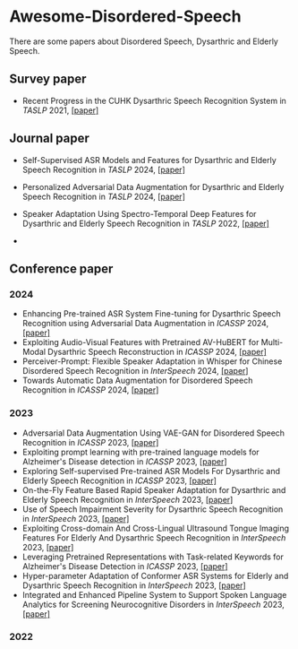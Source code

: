 # Awesome-Disordered-Speech

There are some papers about Disordered Speech, Dysarthric and Elderly Speech.


## Survey paper
* Recent Progress in the CUHK Dysarthric Speech Recognition System in *TASLP* 2021, [\[paper\]](https://arxiv.org/abs/2201.05845)

## Journal paper

* Self-Supervised ASR Models and Features for Dysarthric and Elderly Speech Recognition in *TASLP* 2024, [\[paper\]](https://arxiv.org/abs/2407.13782)

* Personalized Adversarial Data Augmentation for Dysarthric and Elderly Speech Recognition in *TASLP* 2024, [\[paper\]](https://arxiv.org/abs/2205.06445)
* Speaker Adaptation Using Spectro-Temporal Deep Features for Dysarthric and Elderly Speech Recognition in *TASLP* 2022, [\[paper\]](https://arxiv.org/abs/2202.10290)
* 

## Conference paper

### 2024

* Enhancing Pre-trained ASR System Fine-tuning for Dysarthric Speech Recognition using Adversarial Data Augmentation in *ICASSP* 2024, [\[paper\]](https://arxiv.org/abs/2401.00662)
* Exploiting Audio-Visual Features with Pretrained AV-HuBERT for Multi-Modal Dysarthric Speech Reconstruction in *ICASSP* 2024, [\[paper\]](https://arxiv.org/abs/2401.17796)
* Perceiver-Prompt: Flexible Speaker Adaptation in Whisper for Chinese Disordered Speech Recognition in *InterSpeech* 2024, [\[paper\]](https://arxiv.org/abs/2406.09873)
* Towards Automatic Data Augmentation for Disordered Speech Recognition in *ICASSP* 2024, [\[paper\]](https://arxiv.org/abs/2312.08641)

### 2023

* Adversarial Data Augmentation Using VAE-GAN for Disordered Speech Recognition in *ICASSP* 2023, [\[paper\]](https://arxiv.org/abs/2211.01646)
* Exploiting prompt learning with pre-trained language models for Alzheimer's Disease detection in *ICASSP* 2023, [\[paper\]](https://arxiv.org/abs/2210.16539)
* Exploring Self-supervised Pre-trained ASR Models For Dysarthric and Elderly Speech Recognition in *ICASSP* 2023, [\[paper\]](https://arxiv.org/abs/2302.14564)
* On-the-Fly Feature Based Rapid Speaker Adaptation for Dysarthric and Elderly Speech Recognition in *InterSpeech* 2023, [\[paper\]](https://arxiv.org/abs/2203.14593)
* Use of Speech Impairment Severity for Dysarthric Speech Recognition in *InterSpeech* 2023, [\[paper\]](https://arxiv.org/abs/2305.10659)
* Exploiting Cross-domain And Cross-Lingual Ultrasound Tongue Imaging Features For Elderly And Dysarthric Speech Recognition in *InterSpeech* 2023, [\[paper\]](https://arxiv.org/abs/2206.07327)
* Leveraging Pretrained Representations with Task-related Keywords for Alzheimer's Disease Detection in *ICASSP* 2023, [\[paper\]](https://arxiv.org/abs/2303.08019)
* Hyper-parameter Adaptation of Conformer ASR Systems for Elderly and Dysarthric Speech Recognition in *InterSpeech* 2023, [\[paper\]](https://arxiv.org/abs/2306.15265)
* Integrated and Enhanced Pipeline System to Support Spoken Language Analytics for Screening Neurocognitive Disorders in *InterSpeech* 2023, [\[paper\]](https://www.isca-archive.org/interspeech_2023/meng23d_interspeech.html)

### 2022

